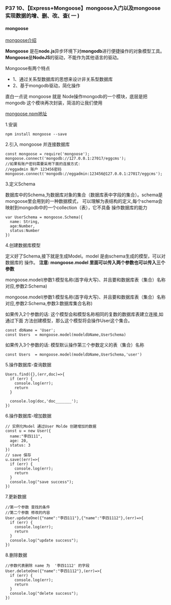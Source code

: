### P37 10、【Express+Mongoose】mongoose入门以及mongoose实现数据的增、删、改、查( 一 )

#### mongoose
[mongoose介绍](http://www.mongoosejs.net/)

**Mongoose** 是在**node.js**异步环境下对**mongodb**进行便捷操作的对象模型工具。**Mongoose**是**NodeJS**的驱动，不能作为其他语言的驱动。

Mongoose有两个特点
+   1、通过关系型数据库的思想来设计非关系型数据库
+   2、基于mongodb驱动，简化操作

直白一点说 mongoose 就是 Node操作mongodb的一个模块，底层是把 mongodb 这个模块再次封装，简洁的让我们使用

[mongoose npm地址](https://www.npmjs.com/package/mongoose)

1.安装
```
npm install mongoose --save
```
2.引入 mongoose 并连接数据库
```
const mongoose = require('mongoose');
mongoose.connect('mongodb://127.0.0.1:27017/eggcms');
//如果有账户密码需要采用下面的连接方式:
//eggadmin 账户 123456密码
mongoose.connect('mongodb://eggadmin:123456@127.0.0.1:27017/eggcms');
```
3.定义Schema

数据库中的Schema,为数据库对象的集合（数据库表中字段的集合）。schema是mongoose里会用到的一种数据模式，
可以理解为表结构的定义,每个schema会映射到mongodb中的一个collection（表），它不具备
操作数据库的能力

```
var UserSchema = mongoose.Schema({
  name: String,
  age:Number,
  status:Number
})
```
4.创建数据库模型

定义好了Schema,接下就是生成Model。model 是由schema生成的模型，可以对数据库的
操作。
**注意: mongoose.model 里面可以传入两个参数也可以传入三个参数**

mongoose.model(参数1:模型名称(首字母大写)、并且要和数据库表（集合）名称对应,参数2:Schema)

mongoose.model(参数1:模型名称(首字母大写)、并且要和数据库表（集合）名称对应,参数2:Schema,参数3:数据库集合名称)

如果传入2个参数的话: 这个模型会和模型名称相同的复数的数据库表建立连接,如通过下面
方法创建模型，那么这个模型将会操作User这个集合。
```
const dbName = 'User';
const Users  = mongoose.model(modeldbName,UserSchema)
```

如果传入3个参数的话: 模型默认操作第三个参数定义的表（集合）名称

```
const Users  = mongoose.model(modeldbName,UserSchema,'user')
```

5.操作数据库-查询数据
```
Users.find({},(err,doc)=>{
  if (err) {
    console.log(err);
    return
  }

  console.log(doc,'doc_______');
})
```

6.操作数据库-增加数据
```
// 实例化Model 通过User Molde 创建增加的数据
const u = new User({
  name:"李四111",
  age: 20,
  status: 3
})
// save 保存
u.save((err)=>{
  if (err) {
    console.log(err);
    return
  }
  console.log("save success");
})
```

7.更新数据
```
//第一个参数 查找的条件
//第二个参数 修改的内容
User.updateOne({"name":"李四111"},{"name":"李四1112"},(err)=>{
  if (err) {
    console.log(err);
    return
  }
  console.log("update success");
})
```

8.删除数据
```
//参数代表删除 name 为  '李四1112' 的字段
User.deleteOne({"name":"李四1112"},(err)=>{
  if (err) {
    console.log(err);
    return
  }
  console.log("delete success");
})
```